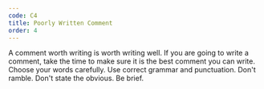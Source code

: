 ```yaml
---
code: C4
title: Poorly Written Comment
order: 4
---
```

A comment worth writing is worth writing well.
If you are going to write a comment, take the time to make sure it is the best comment you can write.
Choose your words carefully. Use correct grammar and punctuation. Don't ramble.
Don't state the obvious. Be brief.